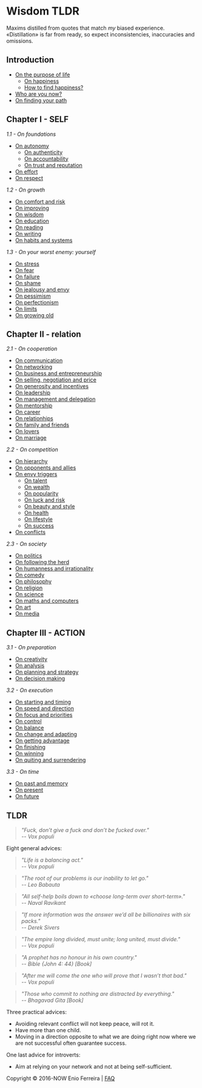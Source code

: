 # Wisdom TLDR

Maxims distilled from quotes that match *my* biased experience.  
«Distillation» is far from ready, so expect inconsistencies, inaccuracies and omissions.

<!--
Distillation of a decade of self-help books and browsing procrastination.
Principles on difficult subjects / Concise answers to difficult questions
-->

## Introduction

- [On the purpose of life](/chapters/0_introduction.md#on-happiness)
	- [On happiness](/chapters/0_introduction.md#on-happiness)
	- [How to find happiness?](/chapters/0_introduction.md#how-to-find-happiness)
- [Who are you now?](/chapters/0_introduction.md#who-are-you)
- [On finding your path](/chapters/0_introduction.md#on-finding-your-path)






## Chapter I - SELF

*1.1 - On foundations*
- [On autonomy](/chapters/1-1_self_foundations.md#on-autonomy)
	- [On authenticity](/chapters/1-1_self_foundations.md#on-authenticity)
	- [On accountability](/chapters/1-1_self_foundations.md.md#on-accountability)
	- [On trust and reputation](/chapters/1-1_self_foundations.md#on-trust-and-reputation)
- [On effort](/chapters/1-1_self_foundations.md#on-effort)
- [On respect](/chapters/1-1_self_foundations.md#on-humility)

*1.2 - On growth*
- [On comfort and risk](/chapters/1-2_self_growth.md#on-comfort-and-risk)
- [On improving](/chapters/1-2_self_growth.md#on-improving)
- [On wisdom](/chapters/1-2_self_growth.md#on-wisdom)
- [On education](/chapters/1-2_self_growth.md#on-education)
- [On reading](/chapters/1-2_self_growth.md#on-reading)
- [On writing](/chapters/1-2_self_growth.md#on-writing)
- [On habits and systems](/chapters/1-2_self_growth.md#on-habits-and-systems)

*1.3 - On your worst enemy: yourself*
- [On stress](/chapters/1-3_self_inner_enemy.md#on-stress-and-health)
- [On fear](/chapters/1-3_self_inner_enemy.md#on-fear-and-excuses)
- [On failure](/chapters/1-3_self_inner_enemy.md#on-failure-mistakes-and-anger)
- [On shame](/chapters/1-3_self_inner_enemy.md#on-shame-confidence-and-validation)
- [On jealousy and envy](/chapters/1-3_self_inner_enemy.md#on-jealousy-and-envy)
- [On pessimism](/chapters/1-3_self_inner_enemy.md#on-pessimism)
- [On perfectionism](/chapters/1-3_self_inner_enemy.md#on-perfectionism)
- [On limits](/chapters/1-3_self_inner_enemy.md#on-limits)
- [On growing old](/chapters/ch1-3_self_inner-enemy.md#on-growing-old)






## Chapter II - relation

*2.1 - On cooperation*
- [On communication](/chapters/2-1_relation_cooperation.md#on-communication)
- [On networking](/chapters/2-1_relation_cooperation.md#on-networking)
- [On business and entrepreneurship](/chapters/2-1_relation_cooperation.md#on-business-and-entrepreneurship)
- [On selling, negotiation and price](/chapters/2-1_relation_cooperation.md#on-selling-negotiation-and-price)
- [On generosity and incentives](/chapters/2-1_relation_cooperation.md#on-generosity-and-incentives)
- [On leadership](/chapters/2-1_relation_cooperation.md#on-leadership)
- [On management and delegation](/chapters/2-1_relation_cooperation.md#on-management-and-delegation)
- [On mentorship](/chapters/2-1_relation_cooperation.md#on-mentorship)
- [On career](/chapters2-1_relation_cooperations.md#on-career)
- [On relationhips](/chapters/2-1_relation_cooperation.md#on-relationhips)
- [On family and friends](/chapters/2-1_relation_cooperation.md#on-family-and-friends)
- [On lovers](/chapters/2-1_relation_cooperation.md#on-lovers)
- [On marriage](/chapters/2-1_relation_cooperation.md#on-marriage)

*2.2 - On competition*
- [On hierarchy](/chapters/2-2_relation_competition.md#on-hierarchy)
- [On opponents and allies](/chapters/2-2_relation_competition.md#on-opponents-and-allies)
- [On envy triggers]()
	- [On talent](/chapters/2-2_relation_competition.md#on-talent)
	- [On wealth](/chapters/2-2_relation_competition.md#on-wealth)
	- [On popularity](/chapters/2-2_relation_competition.md#on-popularity)
	- [On luck and risk](/chapters/2-2_relation_competition.md#on-luck-and-risk)
	- [On beauty and style](/chapters/2-2_relation_competition.md#on-beauty-and-style)
	- [On health](/chapters/2-2_relation_competition.md#on-health)
	- [On lifestyle](/chapters/2-2_relation_competition.md#on-lifestyle)
	- [On success](/chapters/2-2_relation_competition.md#on-success)
- [On conflicts](/chapters/2-2_relation_competition.md#on-conflicts)

*2.3 - On society*
- [On politics](/chapters/2-3_relation_society.md#on-society-and-politics)
- [On following the herd](/chapters/2-3_relation_society.md#on-following-the-herd)
- [On humanness and irrationality](/chapters/2-3_relation_society.md#on-humanness-and-irrationality)
- [On comedy](/chapters/2-3_relation_society.md#on-comedy)
- [On philosophy](/chapters/2-3_relation_society.md#on-philosophy)
- [On religion](/chapters/2-3_relation_society.md#on-religion)
- [On science](/chapters/2-3_relation_society.md#on-science)
- [On maths and computers](/chapters/2-3_relation_society.md#on-maths-and-computers)
- [On art](/chapters/2-3_relation_society.md#on-art)
- [On media](/chapters/2-3_relation_society.md#on-media)






## Chapter III - ACTION

*3.1 - On preparation*
- [On creativity](/chapters/3-1_action_preparation.md#on-creativity)
- [On analysis](/chapters/3-1_action_preparation.md#on-analysis)
- [On planning and strategy](/chapters/3-1_action_preparation.md#on-planning-and-strategy)
- [On decision making](/chapters/3-1_action_preparation.md#on-decision-making)

*3.2 - On execution*
- [On starting and timing](/chapters/3-2_action_execution.md#on-starting-and-timing)
- [On speed and direction](/chapters/3-2_action_execution.md#on-speed-and-direction)
- [On focus and priorities](/chapters/3-2_action_execution.md#on-focus-and-priorities)
- [On control](/chapters/3-2_action_execution.md#on-control)
- [On balance](/chapters/3-2_action_execution.md#on-balance)
- [On change and adapting](/chapters/3-2_action_execution.md#on-change-and-adapting)
- [On getting advantage](/chapters/3-2_action_execution.md#on-getting-advantage)
- [On finishing](/cfsuchapters/3-2_action_execution.md#on-finishing)
- [On winning](/chapters/3-2_action_execution.md#on-winning)
- [On quiting and surrendering](/chapters/3-2_action_execution.md#on-quiting-and-surrendering)

*3.3 - On time*
- [On past and memory](/chapters/3-3_action_time.md#on-past-and-memory)
- [On present](/chapters/3-3_action_time.md#on-present)
- [On future](/chapters/3-3_action_time.md#on-future)






## TLDR

> *"Fuck, don’t give a fuck and don’t be fucked over."  
-- Vox populi*

Eight general advices:

> *"Life is a balancing act."  
-- Vox populi*

> *"The root of our problems is our inability to let go."  
-- Leo Babauta*

> *"All self-help boils down to «choose long-term over short-term»."  
-- Naval Ravikant*

> *"If more information was the answer we’d all be billionaires with six packs."  
-- Derek Sivers*

> *"The empire long divided, must unite; long united, must divide."  
-- Vox populi*

> *"A prophet has no honour in his own country."  
-- Bible {John 4: 44} [Book]*

> *"After me will come the one who will prove that I wasn’t that bad."  
-- Vox populi*

> *"Those who commit to nothing are distracted by everything."  
-- Bhagavad Gita [Book]*

Three practical advices:  

- Avoiding relevant conflict will not keep peace, will rot it.
- Have more than one child.  
- Moving in a direction opposite to what we are doing right now where we are not successful often guarantee success.

One last advice for introverts:

- Aim at relying on your network and not at being self-sufficient.

Copyright © 2016-NOW Enio Ferreira | [FAQ](FAQ.md)